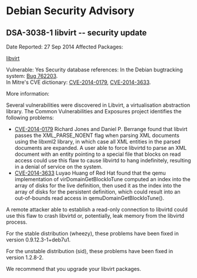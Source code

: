 
Debian Security Advisory
========================


DSA-3038-1 libvirt -- security update
-------------------------------------



Date Reported:
27 Sep 2014
Affected Packages:

[libvirt](https://packages.debian.org/src:libvirt)

Vulnerable:
Yes
Security database references:
In the Debian bugtracking system: [Bug 762203](https://bugs.debian.org/cgi-bin/bugreport.cgi?bug=762203).  
In Mitre's CVE dictionary: [CVE-2014-0179](https://security-tracker.debian.org/tracker/CVE-2014-0179), [CVE-2014-3633](https://security-tracker.debian.org/tracker/CVE-2014-3633).  

More information:

Several vulnerabilities were discovered in Libvirt, a virtualisation
abstraction library. The Common Vulnerabilities and Exposures project
identifies the following problems:


* [CVE-2014-0179](https://security-tracker.debian.org/tracker/CVE-2014-0179)
Richard Jones and Daniel P. Berrange found that libvirt passes the
 XML\_PARSE\_NOENT flag when parsing XML documents using the libxml2
 library, in which case all XML entities in the parsed documents are
 expanded. A user able to force libvirtd to parse an XML document
 with an entity pointing to a special file that blocks on read access
 could use this flaw to cause libvirtd to hang indefinitely,
 resulting in a denial of service on the system.
* [CVE-2014-3633](https://security-tracker.debian.org/tracker/CVE-2014-3633)
Luyao Huang of Red Hat found that the qemu implementation of
 virDomainGetBlockIoTune computed an index into the array of disks
 for the live definition, then used it as the index into the array of
 disks for the persistent definition, which could result into an
 out-of-bounds read access in qemuDomainGetBlockIoTune().


A remote attacker able to establish a read-only connection to
 libvirtd could use this flaw to crash libvirtd or, potentially, leak
 memory from the libvirtd process.


For the stable distribution (wheezy), these problems have been fixed in
version 0.9.12.3-1+deb7u1.


For the unstable distribution (sid), these problems have been fixed in
version 1.2.8-2.


We recommend that you upgrade your libvirt packages.






